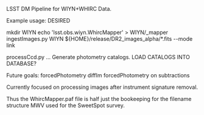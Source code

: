 LSST DM Pipeline for WIYN+WHIRC Data.

Example usage:
DESIRED

mkdir WIYN
echo 'lsst.obs.wiyn.WhircMapper' > WIYN/_mapper
ingestImages.py WIYN ${HOME}/release/DR2_images_alpha/\*.fits --mode link

processCcd.py ...  Generate photometry catalogs.
LOAD CATALOGS INTO DATABASE?

Future goals:
forcedPhotometry
diffIm
forcedPhotometry on subtractions

Currently focused on processing images after instrument signature removal.

Thus the WhircMapper.paf file is half just the bookeeping for the filename structure MWV used for the SweetSpot survey.
